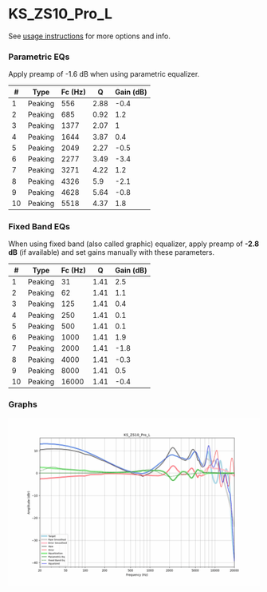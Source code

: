 # KS_ZS10_Pro_L
See [usage instructions](https://github.com/jaakkopasanen/AutoEq#usage) for more options and info.

### Parametric EQs
Apply preamp of -1.6 dB when using parametric equalizer.

|   # | Type    |   Fc (Hz) |    Q |   Gain (dB) |
|-----|---------|-----------|------|-------------|
|   1 | Peaking |       556 | 2.88 |        -0.4 |
|   2 | Peaking |       685 | 0.92 |         1.2 |
|   3 | Peaking |      1377 | 2.07 |         1   |
|   4 | Peaking |      1644 | 3.87 |         0.4 |
|   5 | Peaking |      2049 | 2.27 |        -0.5 |
|   6 | Peaking |      2277 | 3.49 |        -3.4 |
|   7 | Peaking |      3271 | 4.22 |         1.2 |
|   8 | Peaking |      4326 | 5.9  |        -2.1 |
|   9 | Peaking |      4628 | 5.64 |        -0.8 |
|  10 | Peaking |      5518 | 4.37 |         1.8 |

### Fixed Band EQs
When using fixed band (also called graphic) equalizer, apply preamp of **-2.8 dB** (if available) and set gains manually with these parameters.

|   # | Type    |   Fc (Hz) |    Q |   Gain (dB) |
|-----|---------|-----------|------|-------------|
|   1 | Peaking |        31 | 1.41 |         2.5 |
|   2 | Peaking |        62 | 1.41 |         1.1 |
|   3 | Peaking |       125 | 1.41 |         0.4 |
|   4 | Peaking |       250 | 1.41 |         0.1 |
|   5 | Peaking |       500 | 1.41 |         0.1 |
|   6 | Peaking |      1000 | 1.41 |         1.9 |
|   7 | Peaking |      2000 | 1.41 |        -1.8 |
|   8 | Peaking |      4000 | 1.41 |        -0.3 |
|   9 | Peaking |      8000 | 1.41 |         0.5 |
|  10 | Peaking |     16000 | 1.41 |        -0.4 |

### Graphs
![](./KS_ZS10_Pro_L.png)

